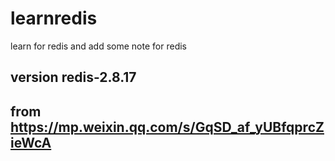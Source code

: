 # learnredis
learn for redis and add some note for redis

## version redis-2.8.17

## from https://mp.weixin.qq.com/s/GqSD_af_yUBfqprcZieWcA
